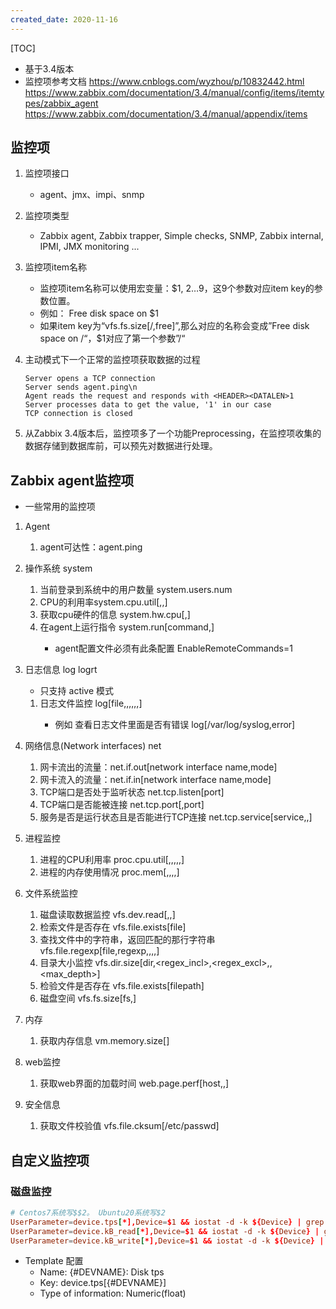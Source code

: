 ```yaml
---
created_date: 2020-11-16
---
```


[TOC]

- 基于3.4版本
- 监控项参考文档
  https://www.cnblogs.com/wyzhou/p/10832442.html
  https://www.zabbix.com/documentation/3.4/manual/config/items/itemtypes/zabbix_agent
  https://www.zabbix.com/documentation/3.4/manual/appendix/items

## 监控项

1. 监控项接口

   - agent、jmx、impi、snmp

2. 监控项类型

   - Zabbix agent, Zabbix trapper, Simple checks, SNMP, Zabbix internal, IPMI, JMX monitoring ...

3. 监控项item名称

   - 监控项item名称可以使用宏变量：$1, $2…$9，这9个参数对应item key的参数位置。
   - 例如： Free disk space on $1
   - 如果item key为“vfs.fs.size[/,free]”,那么对应的名称会变成”Free disk space on /“，$1对应了第一个参数”/“

4. 主动模式下一个正常的监控项获取数据的过程

   ```
   Server opens a TCP connection
   Server sends agent.ping\n
   Agent reads the request and responds with <HEADER><DATALEN>1
   Server processes data to get the value, '1' in our case
   TCP connection is closed
   ```

5. 从Zabbix 3.4版本后，监控项多了一个功能Preprocessing，在监控项收集的数据存储到数据库前，可以预先对数据进行处理。

## Zabbix agent监控项

- 一些常用的监控项

1. Agent

   1. agent可达性：agent.ping

2. 操作系统 system

   1. 当前登录到系统中的用户数量 system.users.num
   2. CPU的利用率system.cpu.util\[<cpu>,<type>,<mode>\]
   3. 获取cpu硬件的信息 system.hw.cpu\[<cpu>,<info>\]
   4. 在agent上运行指令 system.run\[command,<mode>\]
      - agent配置文件必须有此条配置 EnableRemoteCommands=1

3. 日志信息 log logrt

   - 只支持 active 模式

   1. 日志文件监控 log\[file,<regexp>,<encoding>,<maxlines>,<mode>,<output>,<maxdelay>\]
      - 例如 查看日志文件里面是否有错误 log[/var/log/syslog,error]

4. 网络信息(Network interfaces) net

   1. 网卡流出的流量：net.if.out[network interface name,mode]
   2. 网卡流入的流量：net.if.in[network interface name,mode]
   3. TCP端口是否处于监听状态 net.tcp.listen[port]
   4. TCP端口是否能被连接 net.tcp.port\[<ip>,port\]
   5. 服务是否是运行状态且是否能进行TCP连接 net.tcp.service\[service,<ip>,<port>\]

5. 进程监控

   1. 进程的CPU利用率 proc.cpu.util\[<name>,<user>,<type>,<cmdline>,<mode>,<zone>\]
   2. 进程的内存使用情况 proc.mem\[<name>,<user>,<mode>,<cmdline>,<memtype>\]

6. 文件系统监控

   1. 磁盘读取数据监控 vfs.dev.read\[<device>,<type>,<mode>\]
   2. 检索文件是否存在 vfs.file.exists[file]
   3. 查找文件中的字符串，返回匹配的那行字符串 vfs.file.regexp\[file,regexp,<encoding>,<start line>,<end line>,<output>\]
   4. 目录大小监控 vfs.dir.size\[dir,\<regex_incl>,\<regex_excl>,<mode>,\<max_depth>\]
   5. 检验文件是否存在 vfs.file.exists[filepath]
   6. 磁盘空间 vfs.fs.size\[fs,<mode>\]

7. 内存

   1. 获取内存信息 vm.memory.size\[<mode>\]

8. web监控

   1. 获取web界面的加载时间 web.page.perf\[host,<path>,<port>\]

9. 安全信息

   1. 获取文件校验值 vfs.file.cksum[/etc/passwd]

## 自定义监控项

### 磁盘监控

```conf
# Centos7系统写$$2。 Ubuntu20系统写$2
UserParameter=device.tps[*],Device=$1 && iostat -d -k ${Device} | grep "${Device} "  | awk '{printf("%f",$$2)}'
UserParameter=device.kB_read[*],Device=$1 && iostat -d -k ${Device} | grep "${Device} "  | awk '{printf("%f",$$3)}'
UserParameter=device.kB_write[*],Device=$1 && iostat -d -k ${Device} | grep "${Device} "  | awk '{printf("%f",$$4)}'
```

- Template 配置
  - Name: {#DEVNAME}: Disk tps
  - Key: device.tps[{#DEVNAME}]
  - Type of information: Numeric(float)

